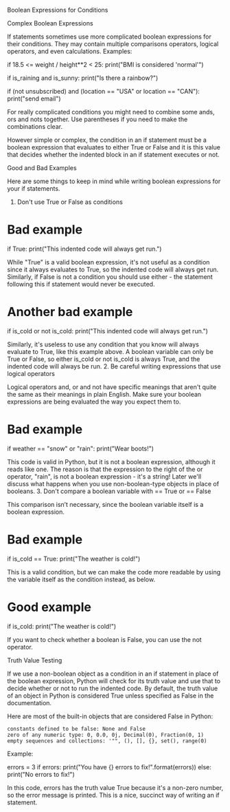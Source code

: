 Boolean Expressions for Conditions

Complex Boolean Expressions

If statements sometimes use more complicated boolean expressions for their conditions. They may contain multiple comparisons operators, logical operators, and even calculations. Examples:

if 18.5 <= weight / height**2 < 25:
    print("BMI is considered 'normal'")

if is_raining and is_sunny:
    print("Is there a rainbow?")

if (not unsubscribed) and (location == "USA" or location == "CAN"):
    print("send email")

For really complicated conditions you might need to combine some ands, ors and nots together. Use parentheses if you need to make the combinations clear.

However simple or complex, the condition in an if statement must be a boolean expression that evaluates to either True or False and it is this value that decides whether the indented block in an if statement executes or not.

Good and Bad Examples

Here are some things to keep in mind while writing boolean expressions for your if statements.
1. Don't use True or False as conditions

# Bad example
if True:
    print("This indented code will always get run.")

While "True" is a valid boolean expression, it's not useful as a condition since it always evaluates to True, so the indented code will always get run. Similarly, if False is not a condition you should use either - the statement following this if statement would never be executed.

# Another bad example
if is_cold or not is_cold:
    print("This indented code will always get run.")

Similarly, it's useless to use any condition that you know will always evaluate to True, like this example above. A boolean variable can only be True or False, so either is_cold or not is_cold is always True, and the indented code will always be run.
2. Be careful writing expressions that use logical operators

Logical operators and, or and not have specific meanings that aren't quite the same as their meanings in plain English. Make sure your boolean expressions are being evaluated the way you expect them to.

# Bad example
if weather == "snow" or "rain":
    print("Wear boots!")

This code is valid in Python, but it is not a boolean expression, although it reads like one. The reason is that the expression to the right of the or operator, "rain", is not a boolean expression - it's a string! Later we'll discuss what happens when you use non-boolean-type objects in place of booleans.
3. Don't compare a boolean variable with == True or == False

This comparison isn’t necessary, since the boolean variable itself is a boolean expression.

# Bad example
if is_cold == True:
    print("The weather is cold!")

This is a valid condition, but we can make the code more readable by using the variable itself as the condition instead, as below.

# Good example
if is_cold:
    print("The weather is cold!")

If you want to check whether a boolean is False, you can use the not operator.

Truth Value Testing

If we use a non-boolean object as a condition in an if statement in place of the boolean expression, Python will check for its truth value and use that to decide whether or not to run the indented code. By default, the truth value of an object in Python is considered True unless specified as False in the documentation.

Here are most of the built-in objects that are considered False in Python:

    constants defined to be false: None and False
    zero of any numeric type: 0, 0.0, 0j, Decimal(0), Fraction(0, 1)
    empty sequences and collections: '"", (), [], {}, set(), range(0)

Example:

errors = 3
if errors:
    print("You have {} errors to fix!".format(errors))
else:
    print("No errors to fix!")

In this code, errors has the truth value True because it's a non-zero number, so the error message is printed. This is a nice, succinct way of writing an if statement.
